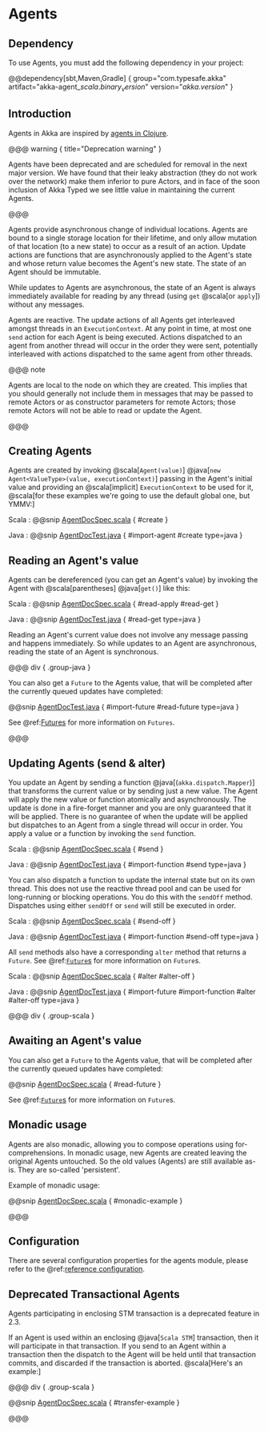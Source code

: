 # Agents

## Dependency

To use Agents, you must add the following dependency in your project:

@@dependency[sbt,Maven,Gradle] {
  group="com.typesafe.akka"
  artifact="akka-agent_$scala.binary_version$"
  version="$akka.version$"
}

## Introduction

Agents in Akka are inspired by [agents in Clojure](http://clojure.org/agents).

@@@ warning { title="Deprecation warning" }

Agents have been deprecated and are scheduled for removal
in the next major version. We have found that their leaky abstraction (they do not
work over the network) make them inferior to pure Actors, and in face of the soon
inclusion of Akka Typed we see little value in maintaining the current Agents.

@@@

Agents provide asynchronous change of individual locations. Agents are bound to
a single storage location for their lifetime, and only allow mutation of that
location (to a new state) to occur as a result of an action. Update actions are
functions that are asynchronously applied to the Agent's state and whose return
value becomes the Agent's new state. The state of an Agent should be immutable.

While updates to Agents are asynchronous, the state of an Agent is always
immediately available for reading by any thread (using `get` @scala[or `apply`])
without any messages.

Agents are reactive. The update actions of all Agents get interleaved amongst
threads in an `ExecutionContext`. At any point in time, at most one `send` action for
each Agent is being executed. Actions dispatched to an agent from another thread
will occur in the order they were sent, potentially interleaved with actions
dispatched to the same agent from other threads.

@@@ note

Agents are local to the node on which they are created. This implies that you
should generally not include them in messages that may be passed to remote Actors
or as constructor parameters for remote Actors; those remote Actors will not be able to
read or update the Agent.

@@@

## Creating Agents

Agents are created by invoking @scala[`Agent(value)`] @java[`new Agent<ValueType>(value, executionContext)`] passing in the Agent's initial
value and providing an @scala[implicit] `ExecutionContext` to be used for it, 
@scala[for these examples we're going to use the default global one, but YMMV:]

Scala
:  @@snip [AgentDocSpec.scala](/akka-docs/src/test/scala/docs/agent/AgentDocSpec.scala) { #create }

Java
:  @@snip [AgentDocTest.java](/akka-docs/src/test/java/jdocs/agent/AgentDocTest.java) { #import-agent #create type=java }

## Reading an Agent's value

Agents can be dereferenced (you can get an Agent's value) by invoking the Agent
with @scala[parentheses] @java[`get()`] like this:

Scala
:  @@snip [AgentDocSpec.scala](/akka-docs/src/test/scala/docs/agent/AgentDocSpec.scala) { #read-apply #read-get  }

Java
:  @@snip [AgentDocTest.java](/akka-docs/src/test/java/jdocs/agent/AgentDocTest.java) { #read-get type=java }

Reading an Agent's current value does not involve any message passing and
happens immediately. So while updates to an Agent are asynchronous, reading the
state of an Agent is synchronous.

@@@ div { .group-java }

You can also get a `Future` to the Agents value, that will be completed after the
currently queued updates have completed:

@@snip [AgentDocTest.java](/akka-docs/src/test/java/jdocs/agent/AgentDocTest.java) { #import-future #read-future type=java }

See @ref:[Futures](futures.md) for more information on `Futures`.

@@@ 

## Updating Agents (send & alter)

You update an Agent by sending a function @java[(`akka.dispatch.Mapper`)] that transforms the current value or
by sending just a new value. The Agent will apply the new value or function
atomically and asynchronously. The update is done in a fire-forget manner and
you are only guaranteed that it will be applied. There is no guarantee of when
the update will be applied but dispatches to an Agent from a single thread will
occur in order. You apply a value or a function by invoking the `send`
function.

Scala
:  @@snip [AgentDocSpec.scala](/akka-docs/src/test/scala/docs/agent/AgentDocSpec.scala) { #send }

Java
:  @@snip [AgentDocTest.java](/akka-docs/src/test/java/jdocs/agent/AgentDocTest.java) { #import-function #send type=java }

You can also dispatch a function to update the internal state but on its own
thread. This does not use the reactive thread pool and can be used for
long-running or blocking operations. You do this with the `sendOff`
method. Dispatches using either `sendOff` or `send` will still be executed
in order.

Scala
:  @@snip [AgentDocSpec.scala](/akka-docs/src/test/scala/docs/agent/AgentDocSpec.scala) { #send-off }

Java
:  @@snip [AgentDocTest.java](/akka-docs/src/test/java/jdocs/agent/AgentDocTest.java) { #import-function #send-off type=java }

All `send` methods also have a corresponding `alter` method that returns a `Future`.
See @ref:[`Future`s](futures.md) for more information on `Future`s.

Scala
:  @@snip [AgentDocSpec.scala](/akka-docs/src/test/scala/docs/agent/AgentDocSpec.scala) { #alter #alter-off }

Java
:  @@snip [AgentDocTest.java](/akka-docs/src/test/java/jdocs/agent/AgentDocTest.java) { #import-future #import-function #alter #alter-off type=java }

@@@ div { .group-scala }

## Awaiting an Agent's value

You can also get a `Future` to the Agents value, that will be completed after the
currently queued updates have completed:

@@snip [AgentDocSpec.scala](/akka-docs/src/test/scala/docs/agent/AgentDocSpec.scala) { #read-future }

See @ref:[`Future`s](futures.md) for more information on `Future`s.

## Monadic usage

Agents are also monadic, allowing you to compose operations using
for-comprehensions. In monadic usage, new Agents are created leaving the
original Agents untouched. So the old values (Agents) are still available
as-is. They are so-called 'persistent'.

Example of monadic usage:

@@snip [AgentDocSpec.scala](/akka-docs/src/test/scala/docs/agent/AgentDocSpec.scala) { #monadic-example }

@@@

## Configuration

There are several configuration properties for the agents module, please refer
to the @ref:[reference configuration](general/configuration.md#config-akka-agent).

## Deprecated Transactional Agents

Agents participating in enclosing STM transaction is a deprecated feature in 2.3.

If an Agent is used within an enclosing @java[`Scala STM`] transaction, then it will participate in
that transaction. If you send to an Agent within a transaction then the dispatch
to the Agent will be held until that transaction commits, and discarded if the
transaction is aborted. @scala[Here's an example:]

@@@ div { .group-scala }

@@snip [AgentDocSpec.scala](/akka-docs/src/test/scala/docs/agent/AgentDocSpec.scala) { #transfer-example }

@@@
